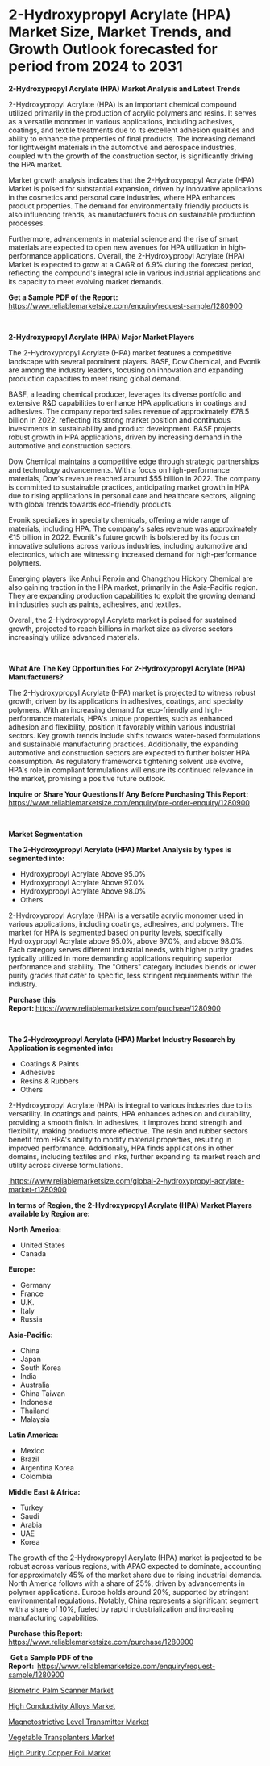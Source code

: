 <p><h1>2-Hydroxypropyl Acrylate (HPA) Market Size, Market Trends, and Growth Outlook forecasted for period from 2024 to 2031</h1></p><p><strong>2-Hydroxypropyl Acrylate (HPA) Market Analysis and Latest Trends</strong></p>
<p><p>2-Hydroxypropyl Acrylate (HPA) is an important chemical compound utilized primarily in the production of acrylic polymers and resins. It serves as a versatile monomer in various applications, including adhesives, coatings, and textile treatments due to its excellent adhesion qualities and ability to enhance the properties of final products. The increasing demand for lightweight materials in the automotive and aerospace industries, coupled with the growth of the construction sector, is significantly driving the HPA market.</p><p>Market growth analysis indicates that the 2-Hydroxypropyl Acrylate (HPA) Market is poised for substantial expansion, driven by innovative applications in the cosmetics and personal care industries, where HPA enhances product properties. The demand for environmentally friendly products is also influencing trends, as manufacturers focus on sustainable production processes. </p><p>Furthermore, advancements in material science and the rise of smart materials are expected to open new avenues for HPA utilization in high-performance applications. Overall, the 2-Hydroxypropyl Acrylate (HPA) Market is expected to grow at a CAGR of 6.9% during the forecast period, reflecting the compound's integral role in various industrial applications and its capacity to meet evolving market demands.</p></p>
<p><strong>Get a Sample PDF of the Report:&nbsp;</strong> <a href="https://www.reliablemarketsize.com/enquiry/request-sample/1280900?utm_campaign=1131&utm_medium=2&utm_source=Github&utm_content=ia&utm_term=18112024&utm_id=2-hydroxypropyl-acrylate-hpa">https://www.reliablemarketsize.com/enquiry/request-sample/1280900</a></p>
<p>&nbsp;</p>
<p><strong>2-Hydroxypropyl Acrylate (HPA) Major Market Players</strong></p>
<p><p>The 2-Hydroxypropyl Acrylate (HPA) market features a competitive landscape with several prominent players. BASF, Dow Chemical, and Evonik are among the industry leaders, focusing on innovation and expanding production capacities to meet rising global demand.</p><p>BASF, a leading chemical producer, leverages its diverse portfolio and extensive R&D capabilities to enhance HPA applications in coatings and adhesives. The company reported sales revenue of approximately €78.5 billion in 2022, reflecting its strong market position and continuous investments in sustainability and product development. BASF projects robust growth in HPA applications, driven by increasing demand in the automotive and construction sectors.</p><p>Dow Chemical maintains a competitive edge through strategic partnerships and technology advancements. With a focus on high-performance materials, Dow's revenue reached around $55 billion in 2022. The company is committed to sustainable practices, anticipating market growth in HPA due to rising applications in personal care and healthcare sectors, aligning with global trends towards eco-friendly products.</p><p>Evonik specializes in specialty chemicals, offering a wide range of materials, including HPA. The company's sales revenue was approximately €15 billion in 2022. Evonik's future growth is bolstered by its focus on innovative solutions across various industries, including automotive and electronics, which are witnessing increased demand for high-performance polymers.</p><p>Emerging players like Anhui Renxin and Changzhou Hickory Chemical are also gaining traction in the HPA market, primarily in the Asia-Pacific region. They are expanding production capabilities to exploit the growing demand in industries such as paints, adhesives, and textiles.</p><p>Overall, the 2-Hydroxypropyl Acrylate market is poised for sustained growth, projected to reach billions in market size as diverse sectors increasingly utilize advanced materials.</p></p>
<p>&nbsp;</p>
<p><strong>What Are The Key Opportunities For 2-Hydroxypropyl Acrylate (HPA) Manufacturers?</strong></p>
<p><p>The 2-Hydroxypropyl Acrylate (HPA) market is projected to witness robust growth, driven by its applications in adhesives, coatings, and specialty polymers. With an increasing demand for eco-friendly and high-performance materials, HPA's unique properties, such as enhanced adhesion and flexibility, position it favorably within various industrial sectors. Key growth trends include shifts towards water-based formulations and sustainable manufacturing practices. Additionally, the expanding automotive and construction sectors are expected to further bolster HPA consumption. As regulatory frameworks tightening solvent use evolve, HPA's role in compliant formulations will ensure its continued relevance in the market, promising a positive future outlook.</p></p>
<p><strong>Inquire or Share Your Questions If Any Before Purchasing This Report:</strong> <a href="https://www.reliablemarketsize.com/enquiry/pre-order-enquiry/1280900?utm_campaign=1131&utm_medium=2&utm_source=Github&utm_content=ia&utm_term=18112024&utm_id=2-hydroxypropyl-acrylate-hpa">https://www.reliablemarketsize.com/enquiry/pre-order-enquiry/1280900</a></p>
<p>&nbsp;</p>
<p><strong>Market Segmentation</strong></p>
<p><strong>The 2-Hydroxypropyl Acrylate (HPA) Market Analysis by types is segmented into:</strong></p>
<p><ul><li>Hydroxypropyl Acrylate Above 95.0%</li><li>Hydroxypropyl Acrylate Above 97.0%</li><li>Hydroxypropyl Acrylate Above 98.0%</li><li>Others</li></ul></p>
<p><p>2-Hydroxypropyl Acrylate (HPA) is a versatile acrylic monomer used in various applications, including coatings, adhesives, and polymers. The market for HPA is segmented based on purity levels, specifically Hydroxypropyl Acrylate above 95.0%, above 97.0%, and above 98.0%. Each category serves different industrial needs, with higher purity grades typically utilized in more demanding applications requiring superior performance and stability. The "Others" category includes blends or lower purity grades that cater to specific, less stringent requirements within the industry.</p></p>
<p><strong>Purchase this Report:&nbsp;</strong><a href="https://www.reliablemarketsize.com/purchase/1280900?utm_campaign=1131&utm_medium=2&utm_source=Github&utm_content=ia&utm_term=18112024&utm_id=2-hydroxypropyl-acrylate-hpa">https://www.reliablemarketsize.com/purchase/1280900</a></p>
<p>&nbsp;</p>
<p><strong>The 2-Hydroxypropyl Acrylate (HPA) Market Industry Research by Application is segmented into:</strong></p>
<p><ul><li>Coatings & Paints</li><li>Adhesives</li><li>Resins & Rubbers</li><li>Others</li></ul></p>
<p><p>2-Hydroxypropyl Acrylate (HPA) is integral to various industries due to its versatility. In coatings and paints, HPA enhances adhesion and durability, providing a smooth finish. In adhesives, it improves bond strength and flexibility, making products more effective. The resin and rubber sectors benefit from HPA's ability to modify material properties, resulting in improved performance. Additionally, HPA finds applications in other domains, including textiles and inks, further expanding its market reach and utility across diverse formulations.</p></p>
<p><a href="https://www.reliablemarketsize.com/global-2-hydroxypropyl-acrylate-market-r1280900?utm_campaign=1131&utm_medium=2&utm_source=Github&utm_content=ia&utm_term=18112024&utm_id=2-hydroxypropyl-acrylate-hpa">&nbsp;https://www.reliablemarketsize.com/global-2-hydroxypropyl-acrylate-market-r1280900</a></p>
<p><strong>In terms of Region, the 2-Hydroxypropyl Acrylate (HPA) Market Players available by Region are:</strong></p>
<p>
    <p> <strong> North America: </strong>
        <ul>
            <li>United States</li>
            <li>Canada</li>
        </ul>
        </p> 
    <p> <strong> Europe: </strong>
        <ul>
            <li>Germany</li>
            <li>France</li>
            <li>U.K.</li>
            <li>Italy</li>
            <li>Russia</li>
        </ul>
        </p> 
    <p> <strong> Asia-Pacific: </strong>
        <ul>
            <li>China</li>
            <li>Japan</li>
            <li>South Korea</li>
            <li>India</li>
            <li>Australia</li>
            <li>China Taiwan</li>
            <li>Indonesia</li>
            <li>Thailand</li>
            <li>Malaysia</li>
        </ul>
        </p> 
    <p> <strong> Latin America: </strong>
        <ul>
            <li>Mexico</li>
            <li>Brazil</li>
            <li>Argentina Korea</li>
            <li>Colombia</li>
        </ul>
        </p> 
    <p> <strong> Middle East & Africa: </strong>
        <ul>
            <li>Turkey</li>
            <li>Saudi</li>
            <li>Arabia</li>
            <li>UAE</li>
            <li>Korea</li>
        </ul>
    </p>
    </p>
<p><p>The growth of the 2-Hydroxypropyl Acrylate (HPA) market is projected to be robust across various regions, with APAC expected to dominate, accounting for approximately 45% of the market share due to rising industrial demands. North America follows with a share of 25%, driven by advancements in polymer applications. Europe holds around 20%, supported by stringent environmental regulations. Notably, China represents a significant segment with a share of 10%, fueled by rapid industrialization and increasing manufacturing capabilities.</p></p>
<p><strong>Purchase this Report: </strong><a href="https://www.reliablemarketsize.com/purchase/1280900?utm_campaign=1131&utm_medium=2&utm_source=Github&utm_content=ia&utm_term=18112024&utm_id=2-hydroxypropyl-acrylate-hpa">https://www.reliablemarketsize.com/purchase/1280900</a></p>
<p>&nbsp;<strong>Get a Sample PDF of the Report:&nbsp;&nbsp;</strong><a href="https://www.reliablemarketsize.com/enquiry/request-sample/1280900?utm_campaign=1131&utm_medium=2&utm_source=Github&utm_content=ia&utm_term=18112024&utm_id=2-hydroxypropyl-acrylate-hpa">https://www.reliablemarketsize.com/enquiry/request-sample/1280900</a></p>
<p><strong></strong></p>
<p><p><a href="https://www.linkedin.com/pulse/exploring-biometric-palm-scanner-market-dynamics-revenue-ywwme?utm_campaign=1131&utm_medium=2&utm_source=Github&utm_content=ia&utm_term=18112024&utm_id=2-hydroxypropyl-acrylate-hpa">Biometric Palm Scanner Market</a></p><p><a href="https://issuu.com/reportprime-2/docs/high-conductivity-alloys-market-siz_709b6059eeb2bf?utm_campaign=1131&utm_medium=2&utm_source=Github&utm_content=ia&utm_term=18112024&utm_id=2-hydroxypropyl-acrylate-hpa">High Conductivity Alloys Market</a></p><p><a href="https://www.linkedin.com/pulse/magnetostrictive-level-transmitter-industry-sector-new-technologies-dhoqe?utm_campaign=1131&utm_medium=2&utm_source=Github&utm_content=ia&utm_term=18112024&utm_id=2-hydroxypropyl-acrylate-hpa">Magnetostrictive Level Transmitter Market</a></p><p><a href="https://www.linkedin.com/pulse/global-perspectives-vegetable-transplanters-market-trends-mipue?utm_campaign=1131&utm_medium=2&utm_source=Github&utm_content=ia&utm_term=18112024&utm_id=2-hydroxypropyl-acrylate-hpa">Vegetable Transplanters Market</a></p><p><a href="https://issuu.com/reportprime-2/docs/high-purity-copper-foil-market-size_5920c09d7b1ba3?utm_campaign=1131&utm_medium=2&utm_source=Github&utm_content=ia&utm_term=18112024&utm_id=2-hydroxypropyl-acrylate-hpa">High Purity Copper Foil Market</a></p></p>